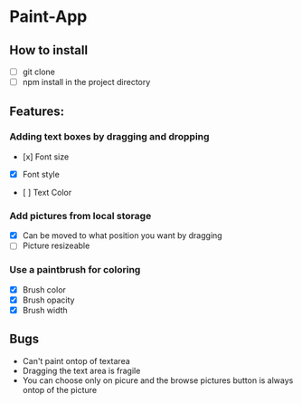 # Paint-App


## How to install

- [ ] git clone
- [ ] npm install in the project directory

## Features:

### Adding text boxes by dragging and dropping
- [x] Font size
- [x] Font style
- [ ] Text Color

### Add pictures from local storage
- [x] Can be moved to what position you want by dragging
- [ ] Picture resizeable

### Use a paintbrush for coloring
- [x] Brush color
- [x] Brush opacity
- [x] Brush width

## Bugs

* Can't paint ontop of textarea
* Dragging the text area is fragile
* You can choose only on picure and the browse pictures button is always 
ontop of the picture

